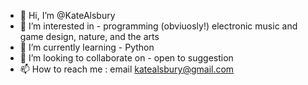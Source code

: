 - 👋 Hi, I’m @KateAlsbury
- 👀 I’m interested in - programming (obviuosly!) electronic music and game design, nature, and the arts
- 🌱 I’m currently learning - Python
- 💞️ I’m looking to collaborate on - open to suggestion
- 📫 How to reach me : email katealsbury@gmail.com

<!---
KateAlsbury/KateAlsbury is a ✨ special ✨ repository because its `README.md` (this file) appears on your GitHub profile.
You can click the Preview link to take a look at your changes.
--->
